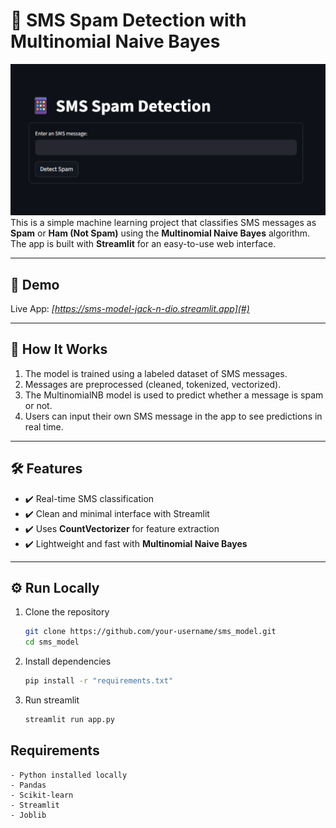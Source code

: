 # 📩 SMS Spam Detection with Multinomial Naive Bayes


![Image Preview](images\preview.png)
This is a simple machine learning project that classifies SMS messages as **Spam** or **Ham (Not Spam)** using the **Multinomial Naive Bayes** algorithm. The app is built with **Streamlit** for an easy-to-use web interface.

---

## 🚀 Demo

Live App: _[https://sms-model-jack-n-dio.streamlit.app](#)_


---

## 🧠 How It Works

1. The model is trained using a labeled dataset of SMS messages.
2. Messages are preprocessed (cleaned, tokenized, vectorized).
3. The MultinomialNB model is used to predict whether a message is spam or not.
4. Users can input their own SMS message in the app to see predictions in real time.

---

## 🛠 Features

- ✔️ Real-time SMS classification
- ✔️ Clean and minimal interface with Streamlit
- ✔️ Uses **CountVectorizer** for feature extraction
- ✔️ Lightweight and fast with **Multinomial Naive Bayes**


---

## ⚙️ Run Locally

1. Clone the repository
    ```bash
    git clone https://github.com/your-username/sms_model.git
    cd sms_model
    ```

2. Install dependencies
    ```bash
    pip install -r "requirements.txt"
    ```

3. Run streamlit
    ```bash
    streamlit run app.py
    ```

## Requirements

    - Python installed locally
    - Pandas
    - Scikit-learn
    - Streamlit
    - Joblib
